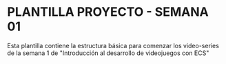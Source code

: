 # PLANTILLA PROYECTO - SEMANA 01
Esta plantilla contiene la estructura básica para comenzar los video-series de la semana 1 de "Introducción al desarrollo de videojuegos con ECS"
